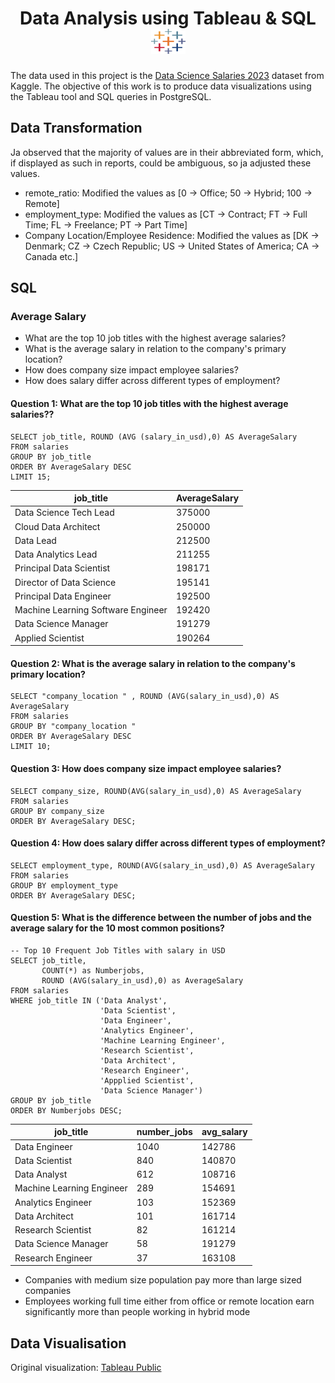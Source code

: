 <h1 align="center">Data Analysis using Tableau & SQL <a href="https://public.tableau.com/app/profile/valentyna.kucheriava/vizzes" target="_blank" rel="noreferrer"> <img src="https://raw.githubusercontent.com/mrankitgupta/mrankitgupta/a768d6bf0a001f03327578ae12f8867e4056cbaf/tableau-software.svg" alt="tableau" width="55" height="40"/> </a> </h1>

The data used in this project is the [Data Science Salaries 2023](https://www.kaggle.com/datasets/arnabchaki/data-science-salaries-2023/data) dataset from Kaggle. The objective of this work is to produce data visualizations using the Tableau tool and SQL queries in PostgreSQL.

## Data Transformation
Ja observed that the majority of values are in their abbreviated form, which, if displayed as such in reports, could be ambiguous, so ja adjusted these values.
* remote_ratio: Modified the values as [0 -> Office; 50 -> Hybrid; 100 -> Remote]
* employment_type: Modified the values as [CT -> Contract; FT -> Full Time; FL -> Freelance; PT -> Part Time]
* Company Location/Employee Residence: Modified the values as [DK -> Denmark; CZ -> Czech Republic; US -> United States of America; CA -> Canada etc.]
## SQL
### Average Salary
* What are the top 10 job titles with the highest average salaries?
* What is the average salary in relation to the company's primary location?
* How does company size impact employee salaries?
* How does salary differ across different types of employment?
#### Question 1: What are the top 10 job titles with the highest average salaries??
```
SELECT job_title, ROUND (AVG (salary_in_usd),0) AS AverageSalary
FROM salaries
GROUP BY job_title 
ORDER BY AverageSalary DESC
LIMIT 15;
```
| job_title  | AverageSalary |
| -----------------------------------| ----------------|
|Data Science Tech Lead	         |375000
|Cloud Data Architect	         |250000
|Data Lead	                       |212500
|Data Analytics Lead	                |211255
|Principal Data Scientist	         |198171
|Director of Data Science	         |195141
|Principal Data Engineer	         |192500
|Machine Learning Software Engineer  |192420
|Data Science Manager	         |191279
|Applied Scientist	                |190264

#### Question 2: What is the average salary in relation to the company's primary location?
```
SELECT "company_location " , ROUND (AVG(salary_in_usd),0) AS AverageSalary
FROM salaries
GROUP BY "company_location "
ORDER BY AverageSalary DESC
LIMIT 10; 
```

#### Question 3: How does company size impact employee salaries?
```
SELECT company_size, ROUND(AVG(salary_in_usd),0) AS AverageSalary
FROM salaries
GROUP BY company_size
ORDER BY AverageSalary DESC; 
```

#### Question 4: How does salary differ across different types of employment?
```
SELECT employment_type, ROUND(AVG(salary_in_usd),0) AS AverageSalary
FROM salaries
GROUP BY employment_type
ORDER BY AverageSalary DESC; 
```



#### Question 5: What is the difference between the number of jobs and the average salary for the 10 most common positions?  
```
-- Top 10 Frequent Job Titles with salary in USD 
SELECT job_title,
       COUNT(*) as Numberjobs,
       ROUND (AVG(salary_in_usd),0) as AverageSalary
FROM salaries
WHERE job_title IN ('Data Analyst', 
                    'Data Scientist', 
                    'Data Engineer',
                    'Analytics Engineer',
                    'Machine Learning Engineer', 
                    'Research Scientist', 
                    'Data Architect', 
                    'Research Engineer', 
                    'Appplied Scientist', 
                    'Data Science Manager')
GROUP BY job_title
ORDER BY Numberjobs DESC;
```

| job_title  | number_jobs | avg_salary |
| ------------------------- | --------- | ---------------|
| Data Engineer             | 1040      | 142786         |
| Data Scientist            | 840       | 140870         |
| Data Analyst              | 612       | 108716         |
| Machine Learning Engineer | 289       | 154691         |
| Analytics Engineer        | 103       | 152369         |
| Data Architect            | 101       | 161714         |
| Research Scientist        | 82        | 161214         |
| Data Science Manager      | 58        | 191279         |
| Research Engineer         | 37        | 163108         |


* Companies with medium size population pay more than large sized companies
* Employees working full time either from office or remote location earn significantly more than people working in hybrid mode

## Data Visualisation 

Original visualization: [Tableau Public](https://public.tableau.com/app/profile/valentyna.kucheriava/vizzes) 



